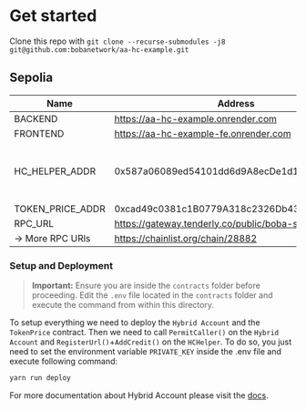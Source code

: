 
# Get started

Clone this repo with `git clone --recurse-submodules -j8 git@github.com:bobanetwork/aa-hc-example.git`

## Sepolia

| Name             | Address                                          | Explainer                           |
|------------------|--------------------------------------------------|-------------------------------------|
| BACKEND          | https://aa-hc-example.onrender.com       |                                     |
| FRONTEND         | https://aa-hc-example-fe.onrender.com     |                                     |
| HC_HELPER_ADDR   | 0x587a06089ed54101dd6d9A8ecDe1d146f97Af6B8       | HC Helper is system-wide available  |
| TOKEN_PRICE_ADDR | 0xcad49c0381c1B0779A318c2326Db43A6073adC1e | 
| RPC_URL          | https://gateway.tenderly.co/public/boba-sepolia	 |                                     |
| -> More RPC URls | https://chainlist.org/chain/28882	               |                                     |

### Setup and Deployment
> **Important:** Ensure you are inside the `contracts` folder before proceeding. Edit the `.env` file located in the `contracts` folder and execute the command from within this directory.

To setup everything we need to deploy the `Hybrid Account` and the `TokenPrice` contract. Then we need to call `PermitCaller()` on the `Hybrid Account` and `RegisterUrl()`+`AddCredit()` on the `HCHelper`. To do so, you just need to set the environment variable `PRIVATE_KEY` inside the .env file and execute following command:
``` bash
yarn run deploy
```

For more documentation about Hybrid Account please visit the [docs](https://docs.boba.network/developer/features/aa-basics/hybrid-compute).